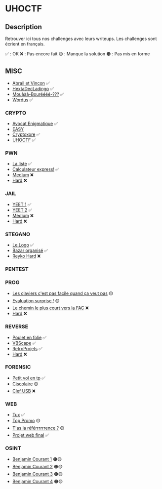 # UHOCTF


## Description

Retrouver ici tous nos challenges avec leurs writeups.
Les challenges sont écrient en français.

✅ : OK
❌ : Pas encore fait
🟡 : Manque la solution
🟠 : Pas mis en forme

## MISC

- [Abrail et Vincon](MISC/Abrail-et-Vincon/README.md) ✅
- [HextaDecLadingo](MISC/HextaDecLadingo/README.md) ✅
- [Mouààà-Bouréééé-???](MISC/Mouààà-Bouréééé-???/README.md) ✅
- [Wordus](MISC/Wordus/README.md) ✅

### CRYPTO

- [Avocat Enigmatique](CRYPTO/Avocat-enigmatique/README.md) ✅
- [EASY](CRYPTO/EASY/README.md)
- [Cryptoxore](CRYPTO/Cryptoxore/README.md) ✅
- [UHOCTF](CRYPTO/UHOCTF/README.md) ✅

### PWN

- [La liste](PWN/La-liste/README.md) ✅
- [Calculateur express!](PWN/Calculateur-Express/README.md) ✅
- [Medium](PWN/Medium/README.md) ❌
- [Hard](PWN/Hard/README.md) ❌

### JAIL

- [YEET 1](JAIL/Yeet-1/README.md) ✅
- [YEET 2](JAIL/Yeet-2/README.md) ✅
- [Medium](JAIL/Medium/README.md) ❌
- [Hard](JAIL/Hard/README.md) ❌

### STEGANO

- [Le Logo](STEGANO/Le-Logo/README.md) ✅
- [Bazar organisé](STEGANO/Bazar-organise/README.md) ✅
- [Reyko Hard](STEGANO/Reyko-Hard/README.md) ❌

### PENTEST

### PROG

- [Les claviers c'est pas facile quand ça veut pas](PROG/azertyu/README.md) 🟡
- [Evaluation surprise !](PROG/evaluation-surpise-!/README.md) 🟡
- [Le chemin le plus court vers la FAC](PROG/Le-chemin-le-plus-court-vers-la-FAC/README.md) ❌
- [Hard](PWN/Hard/README.md) ❌

### REVERSE

- [Poulet en folie](REVERSE/Poulet-en-folie/README.md) ✅
- [VBScape](REVERSE/VBScape/README.md) ✅
- [RetroProjets](REVERSE/RetroProjets/README.md) ✅
- [Hard](PWN/Hard/README.md) ❌

### FORENSIC 

- [Petit vol en tp](FORENSIC/Petit-vol-en-tp/README.md) ✅
- [Ciscolaire](FORENSIC/Ciscolaire/README.md) 🟡
- [Clef USB](FORENSIC/Clef-USB/README.md) ❌


### WEB

- [Tux](WEB/Tux/README.md) ✅
- [Top Promo](WEB/top-promo/README.md) 🟡
- [T'as la référrrrrrence ?](WEB/referrrrrence/README.md) 🟡
- [Projet web final](WEB/Projet-web-final/README.md) ✅

### OSINT

- [Benjamin Courant 1](OSINT/Benjamin-Courant-1/README.md) 🟠🟡
- [Benjamin Courant 2](OSINT/Benjamin-Courant-2/README.md) 🟠🟡
- [Benjamin Courant 3](OSINT/Benjamin-Courant-3/README.md) 🟠🟡
- [Benjamin Courant 4](OSINT/Benjamin-Courant-4/README.md) 🟠🟡


